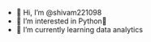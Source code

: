 - 👋 Hi, I’m @shivam221098
- 👀 I’m interested in Python🐍
- 🌱 I’m currently learning data analytics

<!---
shivam221098/shivam221098 is a ✨ special ✨ repository because its `README.md` (this file) appears on your GitHub profile.
You can click the Preview link to take a look at your changes.
--->
